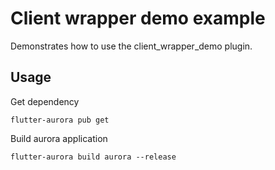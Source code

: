 # Client wrapper demo example

Demonstrates how to use the client_wrapper_demo plugin.

## Usage

Get dependency

```shell
flutter-aurora pub get
```

Build aurora application

```shell
flutter-aurora build aurora --release
```
